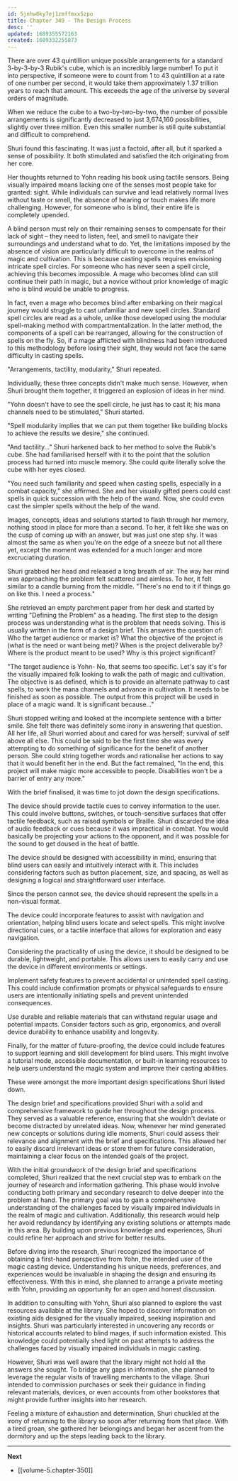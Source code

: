 ```yaml
---
id: 5jnhw8ky7ej1zmffmxx5zpo
title: Chapter 349 - The Design Process
desc: ''
updated: 1689355572163
created: 1689332255873
---
```


There are over 43 quintillion unique possible arrangements for a standard 3-by-3-by-3 Rubik's cube, which is an incredibly large number! To put it into perspective, if someone were to count from 1 to 43 quintillion at a rate of one number per second, it would take them approximately 1.37 trillion years to reach that amount. This exceeds the age of the universe by several orders of magnitude.

When we reduce the cube to a two-by-two-by-two, the number of possible arrangements is significantly decreased to just 3,674,160 possibilities, slightly over three million. Even this smaller number is still quite substantial and difficult to comprehend.

Shuri found this fascinating. It was just a factoid, after all, but it sparked a sense of possibility. It both stimulated and satisfied the itch originating from her core.

Her thoughts returned to Yohn reading his book using tactile sensors. Being visually impaired means lacking one of the senses most people take for granted: sight. While individuals can survive and lead relatively normal lives without taste or smell, the absence of hearing or touch makes life more challenging. However, for someone who is blind, their entire life is completely upended.

A blind person must rely on their remaining senses to compensate for their lack of sight – they need to listen, feel, and smell to navigate their surroundings and understand what to do. Yet, the limitations imposed by the absence of vision are particularly difficult to overcome in the realms of magic and cultivation. This is because casting spells requires envisioning intricate spell circles. For someone who has never seen a spell circle, achieving this becomes impossible. A mage who becomes blind can still continue their path in magic, but a novice without prior knowledge of magic who is blind would be unable to progress.

In fact, even a mage who becomes blind after embarking on their magical journey would struggle to cast unfamiliar and new spell circles. Standard spell circles are read as a whole, unlike those developed using the modular spell-making method with compartmentalization. In the latter method, the components of a spell can be rearranged, allowing for the construction of spells on the fly. So, if a mage afflicted with blindness had been introduced to this methodology before losing their sight, they would not face the same difficulty in casting spells.

"Arrangements, tactility, modularity," Shuri repeated.

Individually, these three concepts didn't make much sense. However, when Shuri brought them together, it triggered an explosion of ideas in her mind.

"Yohn doesn't have to see the spell circle, he just has to cast it; his mana channels need to be stimulated," Shuri started.

"Spell modularity implies that we can put them together like building blocks to achieve the results we desire," she continued.

"And tactility..." Shuri harkened back to her method to solve the Rubik's cube. She had familiarised herself with it to the point that the solution process had turned into muscle memory. She could quite literally solve the cube with her eyes closed.

"You need such familiarity and speed when casting spells, especially in a combat capacity," she affirmed. She and her visually gifted peers could cast spells in quick succession with the help of the wand. Now, she could even cast the simpler spells without the help of the wand.

Images, concepts, ideas and solutions started to flash through her memory, nothing stood in place for more than a second. To her, it felt like she was on the cusp of coming up with an answer, but was just one step shy. It was almost the same as when you're on the edge of a sneeze but not all there yet, except the moment was extended for a much longer and more excruciating duration.

Shuri grabbed her head and released a long breath of air. The way her mind was approaching the problem felt scattered and aimless. To her, it felt similar to a candle burning from the middle. "There's no end to it if things go on like this. I need a process."

She retrieved an empty parchment paper from her desk and started by writing "Defining the Problem" as a heading. The first step to the design process was understanding what is the problem that needs solving. This is usually written in the form of a design brief. This answers the question of: Who the target audience or market is? What the objective of the project is (what is the need or want being met)? When is the project deliverable by? Where is the product meant to be used? Why is this project significant?

"The target audience is Yohn- No, that seems too specific. Let's say it's for the visually impaired folk looking to walk the path of magic and cultivation. The objective is as defined, which is to provide an alternate pathway to cast spells, to work the mana channels and advance in cultivation. It needs to be finished as soon as possible. The output from this project will be used in place of a magic wand. It is significant because..."

Shuri stopped writing and looked at the incomplete sentence with a bitter smile. She felt there was definitely some irony in answering that question. All her life, all Shuri worried about and cared for was herself; survival of self above all else. This could be said to be the first time she was every attempting to do something of significance for the benefit of another person. She could string together words and rationalise her actions to say that it would benefit her in the end. But the fact remained, "In the end, this project will make magic more accessible to people. Disabilities won't be a barrier of entry any more."

With the brief finalised, it was time to jot down the design specifications.

The device should provide tactile cues to convey information to the user. This could involve buttons, switches, or touch-sensitive surfaces that offer tactile feedback, such as raised symbols or Braille. Shuri discarded the idea of audio feedback or cues because it was impractical in combat. You would basically be projecting your actions to the opponent, and it was possible for the sound to get doused in the heat of battle.

The device should be designed with accessibility in mind, ensuring that blind users can easily and intuitively interact with it. This includes considering factors such as button placement, size, and spacing, as well as designing a logical and straightforward user interface.

Since the person cannot see, the device should represent the spells in a non-visual format.

The device could incorporate features to assist with navigation and orientation, helping blind users locate and select spells. This might involve directional cues, or a tactile interface that allows for exploration and easy navigation.

Considering the practicality of using the device, it should be designed to be durable, lightweight, and portable. This allows users to easily carry and use the device in different environments or settings.

Implement safety features to prevent accidental or unintended spell casting. This could include confirmation prompts or physical safeguards to ensure users are intentionally initiating spells and prevent unintended consequences.

Use durable and reliable materials that can withstand regular usage and potential impacts. Consider factors such as grip, ergonomics, and overall device durability to enhance usability and longevity.

Finally, for the matter of future-proofing, the device could include features to support learning and skill development for blind users. This might involve a tutorial mode, accessible documentation, or built-in learning resources to help users understand the magic system and improve their casting abilities.

These were amongst the more important design specifications Shuri listed down.

The design brief and specifications provided Shuri with a solid and comprehensive framework to guide her throughout the design process. They served as a valuable reference, ensuring that she wouldn't deviate or become distracted by unrelated ideas. Now, whenever her mind generated new concepts or solutions during idle moments, Shuri could assess their relevance and alignment with the brief and specifications. This allowed her to easily discard irrelevant ideas or store them for future consideration, maintaining a clear focus on the intended goals of the project.

With the initial groundwork of the design brief and specifications completed, Shuri realized that the next crucial step was to embark on the journey of research and information gathering. This phase would involve conducting both primary and secondary research to delve deeper into the problem at hand. The primary goal was to gain a comprehensive understanding of the challenges faced by visually impaired individuals in the realm of magic and cultivation. Additionally, this research would help her avoid redundancy by identifying any existing solutions or attempts made in this area. By building upon previous knowledge and experiences, Shuri could refine her approach and strive for better results.

Before diving into the research, Shuri recognized the importance of obtaining a first-hand perspective from Yohn, the intended user of the magic casting device. Understanding his unique needs, preferences, and experiences would be invaluable in shaping the design and ensuring its effectiveness. With this in mind, she planned to arrange a private meeting with Yohn, providing an opportunity for an open and honest discussion.

In addition to consulting with Yohn, Shuri also planned to explore the vast resources available at the library. She hoped to discover information on existing aids designed for the visually impaired, seeking inspiration and insights. Shuri was particularly interested in uncovering any records or historical accounts related to blind mages, if such information existed. This knowledge could potentially shed light on past attempts to address the challenges faced by visually impaired individuals in magic casting.

However, Shuri was well aware that the library might not hold all the answers she sought. To bridge any gaps in information, she planned to leverage the regular visits of travelling merchants to the village. Shuri intended to commission purchases or seek their guidance in finding relevant materials, devices, or even accounts from other bookstores that might provide further insights into her research.

Feeling a mixture of exhaustion and determination, Shuri chuckled at the irony of returning to the library so soon after returning from that place. With a tired groan, she gathered her belongings and began her ascent from the dormitory and up the steps leading back to the library.

____

**Next**
* [[volume-5.chapter-350]]
